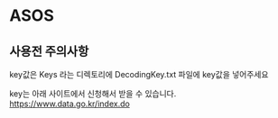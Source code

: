 # ASOS
## 사용전 주의사항
key값은 Keys 라는 디렉토리에 DecodingKey.txt 파일에 key값을 넣어주세요

key는 아래 사이트에서 신청해서 받을 수 있습니다.
https://www.data.go.kr/index.do
